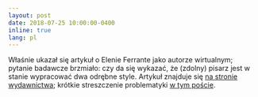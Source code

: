 ```yaml
---
layout: post
date: 2018-07-25 10:00:00-0400
inline: true
lang: pl
---
```


Właśnie ukazał się artykuł o Elenie Ferrante jako autorze wirtualnym; pytanie badawcze brzmiało: czy da się wykazać, że (zdolny) pisarz jest w stanie wypracować dwa odrębne style. Artykuł znajduje się [na stronie wydawnictwa](http://www.padovauniversitypress.it/publications/9788869381300); krótkie streszczenie problematyki [w tym poście](https://computationalstylistics.github.io/projects/elena-ferrante/).